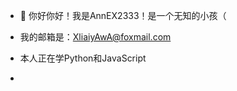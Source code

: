 - 👋 你好你好！我是AnnEX2333！是一个无知的小孩（
- 我的邮箱是：XliaiyAwA@foxmail.com

- 本人正在学Python和JavaScript

-

<!---
XliaiyAwa/XliaiyAwa is a ✨ special ✨ repository because its `README.md` (this file) appears on your GitHub profile.
You can click the Preview link to take a look at your changes.
--->

